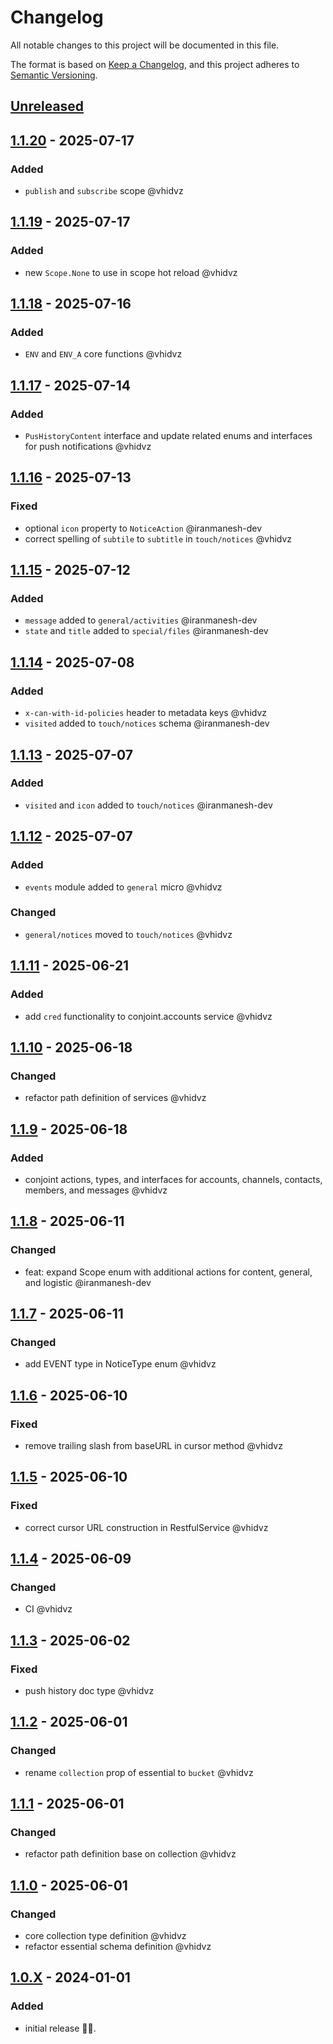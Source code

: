 # Changelog

All notable changes to this project will be documented in this file.

The format is based on [Keep a Changelog](https://keepachangelog.com/en/1.1.0/),
and this project adheres to [Semantic Versioning](https://semver.org/spec/v2.0.0.html).

## [Unreleased]

## [1.1.20] - 2025-07-17

### Added

- `publish` and `subscribe` scope @vhidvz

## [1.1.19] - 2025-07-17

### Added

- new `Scope.None` to use in scope hot reload @vhidvz

## [1.1.18] - 2025-07-16

### Added

- `ENV` and `ENV_A` core functions @vhidvz

## [1.1.17] - 2025-07-14

### Added

- `PusHistoryContent` interface and update related enums and interfaces for push notifications @vhidvz

## [1.1.16] - 2025-07-13

### Fixed

- optional `icon` property to `NoticeAction` @iranmanesh-dev
- correct spelling of `subtile` to `subtitle` in `touch/notices` @vhidvz

## [1.1.15] - 2025-07-12

### Added

- `message` added to `general/activities` @iranmanesh-dev
- `state` and `title` added to `special/files` @iranmanesh-dev

## [1.1.14] - 2025-07-08

### Added

- `x-can-with-id-policies` header to metadata keys @vhidvz
- `visited` added to `touch/notices` schema @iranmanesh-dev

## [1.1.13] - 2025-07-07

### Added

- `visited` and `icon` added to `touch/notices` @iranmanesh-dev

## [1.1.12] - 2025-07-07

### Added

- `events` module added to `general` micro @vhidvz

### Changed

- `general/notices` moved to `touch/notices` @vhidvz

## [1.1.11] - 2025-06-21

### Added

- add `cred` functionality to conjoint.accounts service @vhidvz

## [1.1.10] - 2025-06-18

### Changed

- refactor path definition of services @vhidvz

## [1.1.9] - 2025-06-18

### Added

- conjoint actions, types, and interfaces for accounts, channels, contacts, members, and messages @vhidvz

## [1.1.8] - 2025-06-11

### Changed

- feat: expand Scope enum with additional actions for content, general, and logistic @iranmanesh-dev

## [1.1.7] - 2025-06-11

### Changed

- add EVENT type in NoticeType enum @vhidvz

## [1.1.6] - 2025-06-10

### Fixed

- remove trailing slash from baseURL in cursor method @vhidvz

## [1.1.5] - 2025-06-10

### Fixed

- correct cursor URL construction in RestfulService @vhidvz

## [1.1.4] - 2025-06-09

### Changed

- CI @vhidvz

## [1.1.3] - 2025-06-02

### Fixed

- push history doc type @vhidvz

## [1.1.2] - 2025-06-01

### Changed

- rename `collection` prop of essential to `bucket` @vhidvz

## [1.1.1] - 2025-06-01

### Changed

- refactor path definition base on collection @vhidvz

## [1.1.0] - 2025-06-01

### Changed

- core collection type definition @vhidvz
- refactor essential schema definition @vhidvz

## [1.0.X] - 2024-01-01

### Added

- initial release 🎉​🎊​.

[unreleased]: https://github.com/wenex-org/platform-sdk/compare/1.1.20...HEAD
[1.1.20]: https://github.com/wenex-org/platform-sdk/compare/1.1.19...1.1.20
[1.1.19]: https://github.com/wenex-org/platform-sdk/compare/1.1.18...1.1.19
[1.1.18]: https://github.com/wenex-org/platform-sdk/compare/1.1.17...1.1.18
[1.1.17]: https://github.com/wenex-org/platform-sdk/compare/1.1.16...1.1.17
[1.1.16]: https://github.com/wenex-org/platform-sdk/compare/1.1.15...1.1.16
[1.1.15]: https://github.com/wenex-org/platform-sdk/compare/1.1.14...1.1.15
[1.1.14]: https://github.com/wenex-org/platform-sdk/compare/1.1.13...1.1.14
[1.1.13]: https://github.com/wenex-org/platform-sdk/compare/1.1.12...1.1.13
[1.1.12]: https://github.com/wenex-org/platform-sdk/compare/1.1.11...1.1.12
[1.1.11]: https://github.com/wenex-org/platform-sdk/compare/1.1.10...1.1.11
[1.1.10]: https://github.com/wenex-org/platform-sdk/compare/1.1.9...1.1.10
[1.1.9]: https://github.com/wenex-org/platform-sdk/compare/1.1.8...1.1.9
[1.1.8]: https://github.com/wenex-org/platform-sdk/compare/1.1.7...1.1.8
[1.1.7]: https://github.com/wenex-org/platform-sdk/compare/1.1.6...1.1.7
[1.1.6]: https://github.com/wenex-org/platform-sdk/compare/1.1.5...1.1.6
[1.1.5]: https://github.com/wenex-org/platform-sdk/compare/1.1.4...1.1.5
[1.1.4]: https://github.com/wenex-org/platform-sdk/compare/1.1.3...1.1.4
[1.1.3]: https://github.com/wenex-org/platform-sdk/compare/1.1.2...1.1.3
[1.1.2]: https://github.com/wenex-org/platform-sdk/compare/1.1.1...1.1.2
[1.1.1]: https://github.com/wenex-org/platform-sdk/compare/1.1.0...1.1.1
[1.1.0]: https://github.com/wenex-org/platform-sdk/compare/1.0.56...1.1.0
[1.0.X]: https://github.com/wenex-org/platform-sdk/releases/tag/1.0.56
